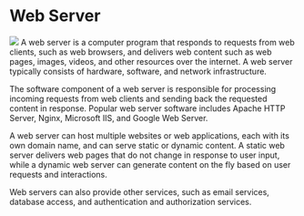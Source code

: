<h1>Web Server</h1>
<img src="https://informationq.com/wp-content/uploads/2017/12/What-is-a-Web-Server.jpg">
A web server is a computer program that responds to requests from web clients, such as web browsers, and delivers web content such as web pages, images, videos, and other resources over the internet. A web server typically consists of hardware, software, and network infrastructure.

The software component of a web server is responsible for processing incoming requests from web clients and sending back the requested content in response. Popular web server software includes Apache HTTP Server, Nginx, Microsoft IIS, and Google Web Server.

A web server can host multiple websites or web applications, each with its own domain name, and can serve static or dynamic content. A static web server delivers web pages that do not change in response to user input, while a dynamic web server can generate content on the fly based on user requests and interactions.

Web servers can also provide other services, such as email services, database access, and authentication and authorization services.
